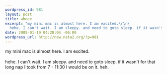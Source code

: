 ```yaml
--- 
wordpress_id: 981
layout: post
title: wheee
excerpt: "my mini mac is almost here. I am excited.\r\n\
  hehe. I can't wait. I am sleepy. and need to goto sleep. if it wasn't for that long nap I took from 7 - 11:30 I would be on it. heh.  "
date: 2005-01-19 04:28:04 -06:00
wordpress_url: http://new.nata2.org/?p=981
---
```

my mini mac is almost here. I am excited.
<br/><br/>hehe. I can't wait. I am sleepy. and need to goto sleep. if it wasn't for that long nap I took from 7 - 11:30 I would be on it. heh.  
